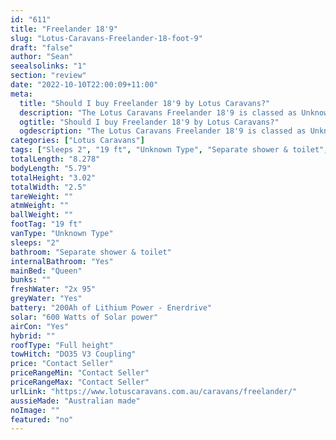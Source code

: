 ```yaml
---
id: "611"
title: "Freelander 18'9"
slug: "Lotus-Caravans-Freelander-18-foot-9"
draft: "false"
author: "Sean"
seealsolinks: "1"
section: "review"
date: "2022-10-10T22:00:09+11:00"
meta:
  title: "Should I buy Freelander 18'9 by Lotus Caravans?"
  description: "The Lotus Caravans Freelander 18'9 is classed as Unknown Type, and sleeps 2 people. It is Australian made and comes in at 19 ft. It generally has Separate shower & toilet."
  ogtitle: "Should I buy Freelander 18'9 by Lotus Caravans?"
  ogdescription: "The Lotus Caravans Freelander 18'9 is classed as Unknown Type, and sleeps 2 people. It is Australian made and comes in at 19 ft. It generally has Separate shower & toilet."
categories: ["Lotus Caravans"]
tags: ["Sleeps 2", "19 ft", "Unknown Type", "Separate shower & toilet", "Full height", "Price Unknown"]
totalLength: "8.278"
bodyLength: "5.79"
totalHeight: "3.02"
totalWidth: "2.5"
tareWeight: ""
atmWeight: ""
ballWeight: ""
footTag: "19 ft"
vanType: "Unknown Type"
sleeps: "2"
bathroom: "Separate shower & toilet"
internalBathroom: "Yes"
mainBed: "Queen"
bunks: ""
freshWater: "2x 95"
greyWater: "Yes"
battery: "200Ah of Lithium Power - Enerdrive"
solar: "600 Watts of Solar power"
airCon: "Yes"
hybrid: ""
roofType: "Full height"
towHitch: "DO35 V3 Coupling"
price: "Contact Seller"
priceRangeMin: "Contact Seller"
priceRangeMax: "Contact Seller"
urlLink: "https://www.lotuscaravans.com.au/caravans/freelander/"
aussieMade: "Australian made"
noImage: ""
featured: "no"
---
```

